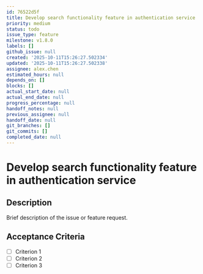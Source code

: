 ```yaml
---
id: 76522d5f
title: Develop search functionality feature in authentication service
priority: medium
status: todo
issue_type: feature
milestone: v1.8.0
labels: []
github_issue: null
created: '2025-10-11T15:26:27.502334'
updated: '2025-10-11T15:26:27.502338'
assignee: alex.chen
estimated_hours: null
depends_on: []
blocks: []
actual_start_date: null
actual_end_date: null
progress_percentage: null
handoff_notes: null
previous_assignee: null
handoff_date: null
git_branches: []
git_commits: []
completed_date: null
---
```


# Develop search functionality feature in authentication service

## Description

Brief description of the issue or feature request.

## Acceptance Criteria

- [ ] Criterion 1
- [ ] Criterion 2
- [ ] Criterion 3